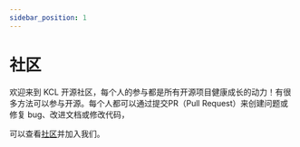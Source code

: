 ```yaml
---
sidebar_position: 1
---
```


# 社区

欢迎来到 KCL 开源社区，每个人的参与都是所有开源项目健康成长的动力！有很多方法可以参与开源。每个人都可以通过提交PR（Pull Request）来创建问题或修复 bug、改进文档或修改代码，

可以查看[社区](https://github.com/KusionStack/community)并加入我们。
